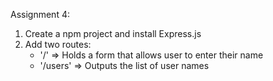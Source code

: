 Assignment 4: 

1. Create a npm project and install Express.js
2. Add two routes:
   * '/' => Holds a form that allows user to enter their name
   * '/users' => Outputs the list of user names
